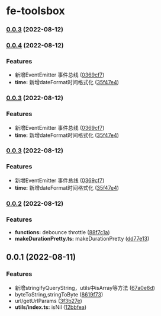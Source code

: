 # fe-toolsbox
### [0.0.3](https://github.com/chenym1992/toolsbox/compare/v0.0.4...v0.0.3) (2022-08-12)

### [0.0.4](https://github.com/chenym1992/toolsbox/compare/v0.0.2...v0.0.4) (2022-08-12)


### Features

* 新增EventEmitter  事件总线 ([0369cf7](https://github.com/chenym1992/toolsbox/commit/0369cf7a90e5eef095827514ab3016f431d0241c))
* **time:** 新增dateFormat时间格式化 ([35f47e4](https://github.com/chenym1992/toolsbox/commit/35f47e4d10625e244f29ecf6152517cd14c0db11))

### [0.0.3](https://github.com/chenym1992/toolsbox/compare/v0.0.2...v0.0.3) (2022-08-12)


### Features

* 新增EventEmitter  事件总线 ([0369cf7](https://github.com/chenym1992/toolsbox/commit/0369cf7a90e5eef095827514ab3016f431d0241c))
* **time:** 新增dateFormat时间格式化 ([35f47e4](https://github.com/chenym1992/toolsbox/commit/35f47e4d10625e244f29ecf6152517cd14c0db11))

### [0.0.3](https://github.com/chenym1992/toolsbox/compare/v0.0.2...v0.0.3) (2022-08-12)


### Features

* 新增EventEmitter  事件总线 ([0369cf7](https://github.com/chenym1992/toolsbox/commit/0369cf7a90e5eef095827514ab3016f431d0241c))
* **time:** 新增dateFormat时间格式化 ([35f47e4](https://github.com/chenym1992/toolsbox/commit/35f47e4d10625e244f29ecf6152517cd14c0db11))

### [0.0.2](https://github.com/chenym1992/toolsbox/compare/v0.0.1...v0.0.2) (2022-08-12)


### Features

* **functions:** debounce throttle ([88f7c1a](https://github.com/chenym1992/toolsbox/commit/88f7c1a19ce016de805bd79b52b12f46dc92fd3b))
* **makeDurationPretty.ts:** makeDurationPretty ([dd77e13](https://github.com/chenym1992/toolsbox/commit/dd77e13742332c758d7d9202dc60c7f546ac105e))

## 0.0.1 (2022-08-11)


### Features

* 新增stringifyQueryString，utils中isArray等方法 ([67a0e8d](https://github.com/chenym1992/toolsbox/commit/67a0e8d400867fc640640b2a92782ebf2f9ead45))
* byteToString,stringToByte ([8619f73](https://github.com/chenym1992/toolsbox/commit/8619f73904d616c81573a0c438469ba6ea4ab287))
* url/getUrlParams ([3f3b27e](https://github.com/chenym1992/toolsbox/commit/3f3b27ee1a6680b7962c24a4699af6f002f9a203))
* **utils/index.ts:** isNil ([12bbfea](https://github.com/chenym1992/toolsbox/commit/12bbfea7cebc2aaa8bd3da7e93653e02d3b303dd))
